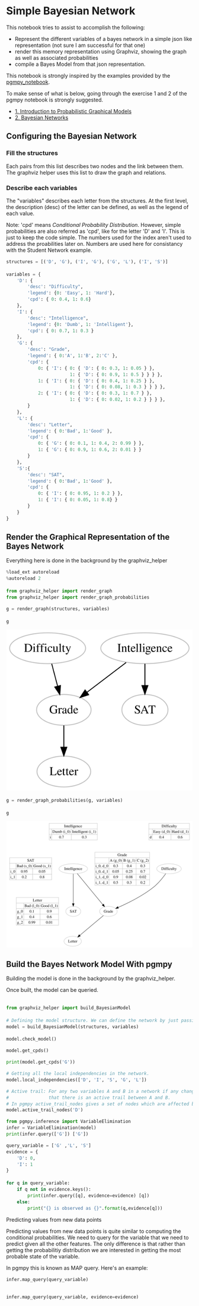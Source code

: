 
# Simple Bayesian Network

This notebook tries to assist to accomplish the following:
* Represent the different variables of a bayes network in a simple json like representation (not sure I am successful for that one)
* render this memory representation using Graphviz, showing the graph as well as associated probabilities
* compile a Bayes Model from that json representation.

This notebook is strongly inspired by the examples provided by the [pgmpy_notebook](https://github.com/pgmpy/pgmpy_notebook). 

To make sense of what is below, going through the exercise 1 and 2 of the pgmpy notebook is strongly suggested.
* [1. Introduction to Probabilistic Graphical Models](https://github.com/pgmpy/pgmpy_notebook/blob/master/notebooks/1.%20Introduction%20to%20Probabilistic%20Graphical%20Models.ipynb)
* [2. Bayesian Networks](https://github.com/pgmpy/pgmpy_notebook/blob/master/notebooks/2.%20Bayesian%20Networks.ipynb)


## Configuring the Bayesian Network

### Fill the structures

Each pairs from this list describes two nodes and the link between them. The graphviz helper uses this list to draw the graph and relations.

### Describe each variables

The "variables" describes each letter from the structures. At the first level, the description (desc) of the letter can be defined, as well as the legend of each value.

Note: 'cpd' means *Conditional Probability Distribution*. However, simple probabilities are also referred as 'cpd', like for the letter 'D' and 'I'. This is just to keep the code simple.
The numbers used for the index aren't used to address the proabilities later on. Numbers are used here for consistancy with the Student Network example.


```python
structures = [('D', 'G'), ('I', 'G'), ('G', 'L'), ('I', 'S')]

variables = {
    'D': {
        'desc': "Difficulty",
        'legend': {0: 'Easy', 1: 'Hard'},
        'cpd': { 0: 0.4, 1: 0.6}
    },
    'I': {
        'desc': "Intelligence",
        'legend': {0: 'Dumb', 1: 'Intelligent'},
        'cpd': { 0: 0.7, 1: 0.3 }
    },
    'G': {
        'desc': "Grade",
        'legend': { 0:'A', 1:'B', 2:'C' },
        'cpd': {
            0: { 'I': { 0: { 'D': { 0: 0.3, 1: 0.05 } },
                        1: { 'D': { 0: 0.9, 1: 0.5 } } } },
            1: { 'I': { 0: { 'D': { 0: 0.4, 1: 0.25 } },
                        1: { 'D': { 0: 0.08, 1: 0.3 } } } },
            2: { 'I': { 0: { 'D': { 0: 0.3, 1: 0.7 } },
                        1: { 'D': { 0: 0.02, 1: 0.2 } } } },
        }
    },
    'L': {
        'desc': "Letter",
        'legend': { 0:'Bad', 1:'Good' },
        'cpd': {
            0: { 'G': { 0: 0.1, 1: 0.4, 2: 0.99 } },
            1: { 'G': { 0: 0.9, 1: 0.6, 2: 0.01 } }
        }
    },
    'S':{
        'desc': "SAT",
        'legend': { 0:'Bad', 1:'Good' },
        'cpd': {
            0: { 'I': { 0: 0.95, 1: 0.2 } },
            1: { 'I': { 0: 0.05, 1: 0.8} }
        }
    }
}
```

## Render the Graphical Representation of the Bayes Network

Everything here is done in the background by the graphviz_helper


```python
%load_ext autoreload
%autoreload 2

from graphviz_helper import render_graph
from graphviz_helper import render_graph_probabilities
```


```python
g = render_graph(structures, variables)

g
```




![svg](simple_bayesnet_files/simple_bayesnet_5_0.svg)




```python
g = render_graph_probabilities(g, variables)

g
```




![svg](simple_bayesnet_files/simple_bayesnet_6_0.svg)



## Build the Bayes Network Model With pgmpy

Building the model is done in the background by the graphviz_helper.

Once built, the model can be queried.


```python

from graphviz_helper import build_BayesianModel

# Defining the model structure. We can define the network by just passing a list of edges.
model = build_BayesianModel(structures, variables)

model.check_model()
```


```python
model.get_cpds()
```


```python
print(model.get_cpds('G'))
```


```python
# Getting all the local independencies in the network.
model.local_independencies(['D', 'I', 'S', 'G', 'L'])
```


```python
# Active trail: For any two variables A and B in a network if any change in A influences the values of B then we say
#               that there is an active trail between A and B.
# In pgmpy active_trail_nodes gives a set of nodes which are affected by any change in the node passed in the argument.
model.active_trail_nodes('D')
```


```python
from pgmpy.inference import VariableElimination
infer = VariableElimination(model)
print(infer.query(['G']) ['G'])
```


```python
query_variable = ['G' ,'L', 'S']
evidence = {
    'D': 0, 
    'I': 1
}

for q in query_variable:
    if q not in evidence.keys():
        print(infer.query([q], evidence=evidence) [q])
    else:
        print("{} is observed as {}".format(q,evidence[q]))
```

Predicting values from new data points

Predicting values from new data points is quite similar to computing the conditional probabilities. We need to query for the variable that we need to predict given all the other features. The only difference is that rather than getting the probabilitiy distribution we are interested in getting the most probable state of the variable.

In pgmpy this is known as MAP query. Here's an example:


```python
infer.map_query(query_variable)
```


```python

infer.map_query(query_variable, evidence=evidence)
```
